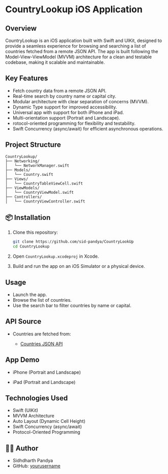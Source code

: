 # CountryLookup iOS Application

## Overview

CountryLookup is an iOS application built with Swift and UIKit, designed to provide a seamless experience for browsing and searching a list of countries fetched from a remote JSON API. The app is built following the Model-View-ViewModel (MVVM) architecture for a clean and testable codebase, making it scalable and maintainable.

## Key Features

* Fetch country data from a remote JSON API.
* Real-time search by country name or capital city.
* Modular architecture with clear separation of concerns (MVVM).
* Dynamic Type support for improved accessibility.
* Universal app with support for both iPhone and iPad.
* Multi-orientation support (Portrait and Landscape).
* rotocol-oriented programming for flexibility and testability.
* Swift Concurrency (async/await) for efficient asynchronous operations.

## Project Structure

```
CountryLookup/
├── Networking/
│   └── NetworkManager.swift
├── Models/
│   └── Country.swift
├── Views/
│   └── CountryTableViewCell.swift
├── ViewModels/
│   └── CountryViewModel.swift
├── Controllers/
│   └── CountryViewController.swift
```

## 📦 Installation

1. Clone this repository:

   ```bash
   git clone https://github.com/sid-pandya/CountryLookUp
   cd CountryLookup
   ```
2. Open `CountryLookup.xcodeproj` in Xcode.
3. Build and run the app on an iOS Simulator or a physical device.

## Usage

* Launch the app.
* Browse the list of countries.
* Use the search bar to filter countries by name or capital.

## API Source

* Countries are fetched from:

  * [Countries JSON API](https://gist.githubusercontent.com/peymano-wmt/32dcb892b06648910ddd40406e37fdab/raw/db25946fd77c5873b0303b858e861ce724e0dcd0/countries.json)

## App Demo

* iPhone (Portrait and Landscape)


* iPad (Portrait and Landscape)

## Technologies Used

* Swift (UIKit)
* MVVM Architecture
* Auto Layout (Dynamic Cell Height)
* Swift Concurrency (async/await)
* Protocol-Oriented Programming

## 👨‍💻 Author

* Sidhdharth Pandya
* GitHub: [yourusername](https://github.com/sid-pandya)
